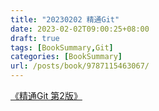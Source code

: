 ```yaml
---
title: "20230202 精通Git"
date: 2023-02-02T09:00:25+08:00
draft: true
tags: [BookSummary,Git]
categories: [BookSummary]
url: /posts/book/9787115463067/
---
```


[《精通Git 第2版》](https://item.kongfz.com/book/43211068.html)